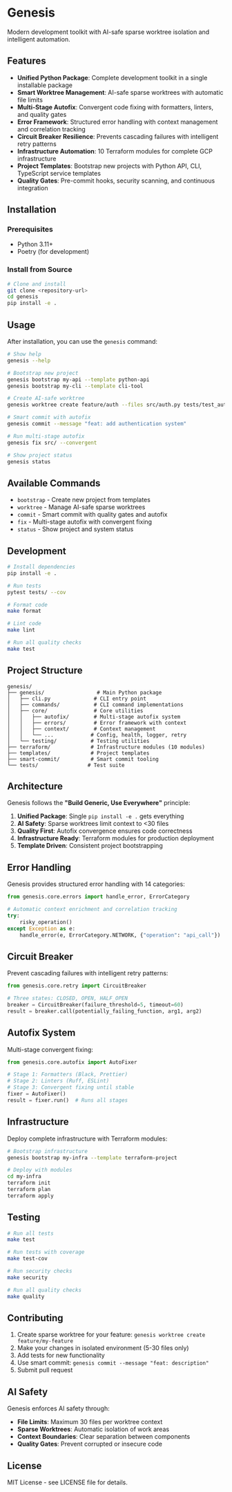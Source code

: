 # Genesis

Modern development toolkit with AI-safe sparse worktree isolation and intelligent automation.

## Features

- **Unified Python Package**: Complete development toolkit in a single installable package
- **Smart Worktree Management**: AI-safe sparse worktrees with automatic file limits
- **Multi-Stage Autofix**: Convergent code fixing with formatters, linters, and quality gates
- **Error Framework**: Structured error handling with context management and correlation tracking
- **Circuit Breaker Resilience**: Prevents cascading failures with intelligent retry patterns  
- **Infrastructure Automation**: 10 Terraform modules for complete GCP infrastructure
- **Project Templates**: Bootstrap new projects with Python API, CLI, TypeScript service templates
- **Quality Gates**: Pre-commit hooks, security scanning, and continuous integration

## Installation

### Prerequisites

- Python 3.11+
- Poetry (for development)

### Install from Source

```bash
# Clone and install
git clone <repository-url>
cd genesis
pip install -e .
```

## Usage

After installation, you can use the `genesis` command:

```bash
# Show help
genesis --help

# Bootstrap new project
genesis bootstrap my-api --template python-api
genesis bootstrap my-cli --template cli-tool

# Create AI-safe worktree
genesis worktree create feature/auth --files src/auth.py tests/test_auth.py

# Smart commit with autofix
genesis commit --message "feat: add authentication system"

# Run multi-stage autofix
genesis fix src/ --convergent

# Show project status
genesis status
```

## Available Commands

- `bootstrap` - Create new project from templates
- `worktree` - Manage AI-safe sparse worktrees
- `commit` - Smart commit with quality gates and autofix
- `fix` - Multi-stage autofix with convergent fixing
- `status` - Show project and system status

## Development

```bash
# Install dependencies
pip install -e .

# Run tests
pytest tests/ --cov

# Format code
make format

# Lint code  
make lint

# Run all quality checks
make test
```

## Project Structure

```
genesis/
├── genesis/                 # Main Python package
│   ├── cli.py              # CLI entry point
│   ├── commands/           # CLI command implementations
│   ├── core/               # Core utilities
│   │   ├── autofix/        # Multi-stage autofix system
│   │   ├── errors/         # Error framework with context
│   │   ├── context/        # Context management
│   │   └── ...            # Config, health, logger, retry
│   └── testing/           # Testing utilities
├── terraform/             # Infrastructure modules (10 modules)
├── templates/             # Project templates
├── smart-commit/          # Smart commit tooling
└── tests/                # Test suite
```

## Architecture

Genesis follows the **"Build Generic, Use Everywhere"** principle:

1. **Unified Package**: Single `pip install -e .` gets everything
2. **AI Safety**: Sparse worktrees limit context to <30 files  
3. **Quality First**: Autofix convergence ensures code correctness
4. **Infrastructure Ready**: Terraform modules for production deployment
5. **Template Driven**: Consistent project bootstrapping

## Error Handling

Genesis provides structured error handling with 14 categories:

```python
from genesis.core.errors import handle_error, ErrorCategory

# Automatic context enrichment and correlation tracking
try:
    risky_operation()
except Exception as e:
    handle_error(e, ErrorCategory.NETWORK, {"operation": "api_call"})
```

## Circuit Breaker

Prevent cascading failures with intelligent retry patterns:

```python
from genesis.core.retry import CircuitBreaker

# Three states: CLOSED, OPEN, HALF_OPEN
breaker = CircuitBreaker(failure_threshold=5, timeout=60)
result = breaker.call(potentially_failing_function, arg1, arg2)
```

## Autofix System

Multi-stage convergent fixing:

```python
from genesis.core.autofix import AutoFixer

# Stage 1: Formatters (Black, Prettier)
# Stage 2: Linters (Ruff, ESLint)  
# Stage 3: Convergent fixing until stable
fixer = AutoFixer()
result = fixer.run()  # Runs all stages
```

## Infrastructure

Deploy complete infrastructure with Terraform modules:

```bash
# Bootstrap infrastructure
genesis bootstrap my-infra --template terraform-project

# Deploy with modules
cd my-infra
terraform init
terraform plan
terraform apply
```

## Testing

```bash
# Run all tests
make test

# Run tests with coverage
make test-cov

# Run security checks
make security

# Run all quality checks
make quality
```

## Contributing

1. Create sparse worktree for your feature: `genesis worktree create feature/my-feature`
2. Make your changes in isolated environment (5-30 files only)
3. Add tests for new functionality
4. Use smart commit: `genesis commit --message "feat: description"`
5. Submit pull request

## AI Safety

Genesis enforces AI safety through:

- **File Limits**: Maximum 30 files per worktree context
- **Sparse Worktrees**: Automatic isolation of work areas
- **Context Boundaries**: Clear separation between components
- **Quality Gates**: Prevent corrupted or insecure code

## License

MIT License - see LICENSE file for details.